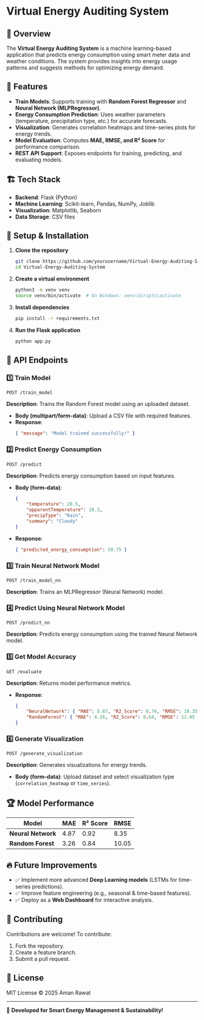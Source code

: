 # Virtual Energy Auditing System

## 📌 Overview
The **Virtual Energy Auditing System** is a machine learning-based application that predicts energy consumption using smart meter data and weather conditions. The system provides insights into energy usage patterns and suggests methods for optimizing energy demand.

## 🚀 Features
- **Train Models**: Supports training with **Random Forest Regressor** and **Neural Network (MLPRegressor)**.
- **Energy Consumption Prediction**: Uses weather parameters (temperature, precipitation type, etc.) for accurate forecasts.
- **Visualization**: Generates correlation heatmaps and time-series plots for energy trends.
- **Model Evaluation**: Computes **MAE, RMSE, and R² Score** for performance comparison.
- **REST API Support**: Exposes endpoints for training, predicting, and evaluating models.

## 🏗 Tech Stack
- **Backend**: Flask (Python)
- **Machine Learning**: Scikit-learn, Pandas, NumPy, Joblib
- **Visualization**: Matplotlib, Seaborn
- **Data Storage**: CSV files


## 🔧 Setup & Installation
1. **Clone the repository**
   ```bash
   git clone https://github.com/yourusername/Virtual-Energy-Auditing-System.git
   cd Virtual-Energy-Auditing-System
   ```

2. **Create a virtual environment**
   ```bash
   python3 -m venv venv
   source venv/bin/activate  # On Windows: venv\Scripts\activate
   ```

3. **Install dependencies**
   ```bash
   pip install -r requirements.txt
   ```

4. **Run the Flask application**
   ```bash
   python app.py
   ```

## 📡 API Endpoints
### 1️⃣ Train Model
```
POST /train_model
```
**Description**: Trains the Random Forest model using an uploaded dataset.
- **Body (multipart/form-data)**: Upload a CSV file with required features.
- **Response**:
  ```json
  { "message": "Model trained successfully!" }
  ```

### 2️⃣ Predict Energy Consumption
```
POST /predict
```
**Description**: Predicts energy consumption based on input features.
- **Body (form-data)**:
  ```json
  {
      "temperature": 20.5,
      "apparentTemperature": 18.3,
      "precipType": "Rain",
      "summary": "Cloudy"
  }
  ```
- **Response**:
  ```json
  { "predicted_energy_consumption": 50.75 }
  ```

### 3️⃣ Train Neural Network Model
```
POST /train_model_nn
```
**Description**: Trains an MLPRegressor (Neural Network) model.

### 4️⃣ Predict Using Neural Network Model
```
POST /predict_nn
```
**Description**: Predicts energy consumption using the trained Neural Network model.

### 5️⃣ Get Model Accuracy
```
GET /evaluate
```
**Description**: Returns model performance metrics.
- **Response**:
  ```json
  {
      "NeuralNetwork": { "MAE": 5.87, "R2_Score": 0.74, "RMSE": 10.35 },
      "RandomForest": { "MAE": 4.26, "R2_Score": 0.64, "RMSE": 12.05 }
  }
  ```

### 6️⃣ Generate Visualization
```
POST /generate_visualization
```
**Description**: Generates visualizations for energy trends.
- **Body (form-data)**: Upload dataset and select visualization type (`correlation_heatmap` or `time_series`).

## 🏆 Model Performance
| Model          | MAE  | R² Score | RMSE  |
|---------------|------|---------|------|
| **Neural Network** | 4.87 | 0.92 | 8.35 |
| **Random Forest**  | 3.26 | 0.84 | 10.05 |

## 🔥 Future Improvements
- ✅ Implement more advanced **Deep Learning models** (LSTMs for time-series predictions).
- ✅ Improve feature engineering (e.g., seasonal & time-based features).
- ✅ Deploy as a **Web Dashboard** for interactive analysis.

## 🤝 Contributing
Contributions are welcome! To contribute:
1. Fork the repository.
2. Create a feature branch.
3. Submit a pull request.

## 📜 License
MIT License © 2025 Aman Rawat

---
🚀 **Developed for Smart Energy Management & Sustainability!**

